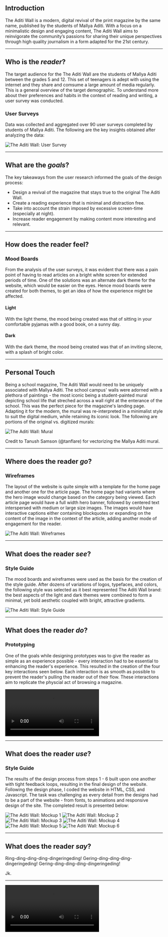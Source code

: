 <div class="post-body">

## Introduction

<p class="introduction">The Aditi Wall is a modern, digital revival of the print magazine by the same name, published by the students of Mallya Aditi. With a focus on a minimalistic design and engaging content, The Aditi Wall aims to reinvigorate the community’s passions for sharing their unique perspectives through high quality journalism in a form adapted for the 21st century.</p>

---

## Who is the _reader_?

The target audience for the The Aditi Wall are the students of Mallya Aditi between the grades 5 and 12. This set of teenagers is adept with using the internet and they share and comsume a large amount of media regularly. This is a general overview of the target demographic. To understand more about their preferences and habits in the context of reading and writing, a user survey was conducted.

### User Surveys

Data was collected and aggregated over 90 user surveys completed by students of Mallya Aditi. The following are the key insights obtained after analyzing the data:

<div class="image image-light">

![The Aditi Wall: User Survey](1.png 'The Aditi Wall: User Survey')

</div>

---

## What are the _goals_?

The key takeaways from the user research informed the goals of the design process:

- Design a revival of the magazine that stays true to the original The Aditi Wall.
- Create a reading experience that is minimal and distraction free.
- Take into account the strain imposed by excessive screen-time (especially at night).
- Increase reader engagement by making content more interesting and relevant.

---

## How does the reader feel?

### Mood Boards

From the analysis of the user surveys, it was evident that there was a pain point of having to read articles on a bright white screen for extended periods of time. One of the solutions was an alternate dark theme for the website, which would be easier on the eyes. Hence mood boards were created for both themes, to get an idea of how the experience might be affected.

#### Light

With the light theme, the mood being created was that of sitting in your comfortable pyjamas with a good book, on a sunny day.

<div class="image image-light image-horizontal"></div>

#### Dark

With the dark theme, the mood being created was that of an inviting silecne, with a splash of bright color.

<div class="image image-light image-horizontal"></div>

---

## Personal Touch

Being a school magazine, The Aditi Wall would need to be uniquely associated with Mallya Aditi. The school campus' walls were adorned with a plethora of paintings - the most iconic being a student-painted mural depicting school life that streched across a wall right at the enterance of the school. This was the perfect piece for the magazine's landing page. Adapting it for the modern, the mural was re-interpreted in a minimalist style to suit the digital medium, while retaining its iconic look. The following are portions of the original vs. digitized murals:

<div class="image image-light image-with-caption">

![The Aditi Wall: Mural](2.png 'The Aditi Wall: Mural')

</div>
<p class="image-caption">Credit to Tanush Samson (@tanflare) for vectorizing the Mallya Aditi mural.<p>

---

## Where does the reader _go_?

### Wireframes

The layout of the website is quite simple with a template for the home page and another one for the article page. The home page had variants where the hero image would change based on the category being viewed. Each article page would have a full width hero banner, followed by centered text interspersed with medium or large size images. The images would have interactive captions either containing blockquotes or expanding on the content of the image in the context of the article, adding another mode of engagement for the reader.

<div class="image image-light">

![The Aditi Wall: Wireframes](3.png 'The Aditi Wall: Wireframes')

</div>

---

## What does the reader _see_?

### Style Guide

The mood boards and wireframes were used as the basis for the creation of the style guide. After dozens of variations of logos, typefaces, and colors, the following style was selected as it best represented The Aditi Wall brand: the best aspects of the light and dark themes were combined to form a minimal, yet bold aesthetic coupled with bright, attractive gradients.

<div class="image image-light">

![The Aditi Wall: Style Guide](4.png 'The Aditi Wall: Style Guide')

</div>

---

## What does the reader _do_?

### Prototyping

One of the goals while designing prototypes was to give the reader as simple as an experience possible - every interaction had to be essential to enhancing the reader's experience. This resulted in the creation of the four key interactions seen below. Each interaction is as smooth as possible to prevent the reader's pulling the reader out of their flow. These interactions aim to replicate the physcial act of browsing a magazine.

<div class="image image-light">

![The Aditi Wall: Prototype](5.mp4 'The Aditi Wall: Prototype')

</div>

---

## What does the reader _use_?

### Style Guide

The results of the design process from steps 1 - 6 built upon one another with tight feedback loops, resulting in the final design of the website. Following the design phase, I coded the website in HTML, CSS, and Javascript. The task was challenging as every detail from the designs had to be a part of the website - from fonts, to animations and responsive design of the site. The completed result is presented below:

<div class="image image-light image-vertical">

![The Aditi Wall: Mockup 1](6.png 'The Aditi Wall: Mockup 1')
![The Aditi Wall: Mockup 2](7.png 'The Aditi Wall: Mockup 2')
![The Aditi Wall: Mockup 3](8.png 'The Aditi Wall: Mockup 3')
![The Aditi Wall: Mockup 4](9.png 'The Aditi Wall: Mockup 4')
![The Aditi Wall: Mockup 5](10.png 'The Aditi Wall: Mockup 5')
![The Aditi Wall: Mockup 6](11.png 'The Aditi Wall: Mockup 6')

</div>

---

## What does the reader _say_?

Ring-ding-ding-ding-dingeringeding!
Gering-ding-ding-ding-dingeringeding!
Gering-ding-ding-ding-dingeringeding!

Jk.

---

<div class="image image-light">

![The Aditi Wall: Mockup 7](12.mp4 'The Aditi Wall: Mockup 7')

</div>

</div>
